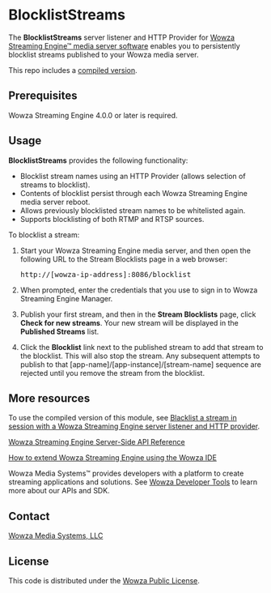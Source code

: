 # BlocklistStreams
The **BlocklistStreams** server listener and HTTP Provider for [Wowza Streaming Engine™ media server software](https://www.wowza.com/products/streaming-engine) enables you to persistently blocklist streams published to your Wowza media server.

This repo includes a [compiled version](/lib/wse-plugin-blackliststreams.jar).

## Prerequisites
Wowza Streaming Engine 4.0.0 or later is required.

## Usage
**BlocklistStreams** provides the following functionality:

* Blocklist stream names using an HTTP Provider (allows selection of streams to blocklist).
* Contents of blocklist persist through each Wowza Streaming Engine media server reboot.  
* Allows previously blocklisted stream names to be whitelisted again.
* Supports blocklisting of both RTMP and RTSP sources.

To blocklist a stream:

1. Start your Wowza Streaming Engine media server, and then open the following URL to the Stream Blocklists page in a web browser: <pre>http://[wowza-ip-address]:8086/blocklist</pre>

2. When prompted, enter the credentials that you use to sign in to Wowza Streaming Engine Manager.

3. Publish your first stream, and then in the **Stream Blocklists** page, click **Check for new streams**. Your new stream will be displayed in the **Published Streams** list.

4. Click the **Blocklist** link next to the published stream to add that stream to the blocklist. This will also stop the stream. Any subsequent attempts to publish to that [app-name]/[app-instance]/[stream-name] sequence are rejected until you remove the stream from the blocklist.

## More resources
To use the compiled version of this module, see [Blacklist a stream in session with a Wowza Streaming Engine server listener and HTTP provider](https://www.wowza.com/docs/how-to-blacklist-a-stream-in-session-blackliststreams).

[Wowza Streaming Engine Server-Side API Reference](https://www.wowza.com/resources/serverapi/)

[How to extend Wowza Streaming Engine using the Wowza IDE](https://www.wowza.com/docs/how-to-extend-wowza-streaming-engine-using-the-wowza-ide)

Wowza Media Systems™ provides developers with a platform to create streaming applications and solutions. See [Wowza Developer Tools](https://www.wowza.com/resources/developers) to learn more about our APIs and SDK.

## Contact
[Wowza Media Systems, LLC](https://www.wowza.com/contact)

## License
This code is distributed under the [Wowza Public License](https://github.com/WowzaMediaSystems/wse-plugin-blackliststreams/blob/master/LICENSE.txt).

